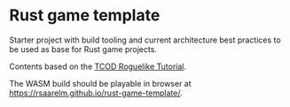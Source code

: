 # Rust game template

Starter project with build tooling and current architecture best practices to
be used as base for Rust game projects.

Contents based on the [TCOD Roguelike
Tutorial](http://www.rogueliketutorials.com/tutorials/tcod/v2/).

The WASM build should be playable in browser at
<https://rsaarelm.github.io/rust-game-template/>.
